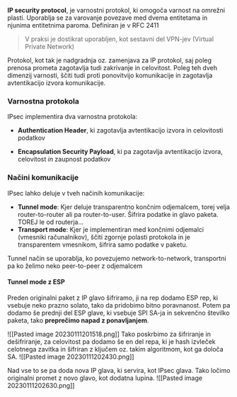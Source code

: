 **IP security protocol**, je varnostni protokol, ki omogoča varnost na omrežni plasti. Uporablja se za varovanje povezave med dvema entitetama in njunima entitetnima paroma. Definiran je v RFC 2411

>V praksi je dostikrat uporabljen, kot sestavni del VPN-jev (Virtual Private Network)

Protokol, kot tak je nadgradnja oz. zamenjava za IP protokol, saj poleg prenosa prometa zagotavlja tudi zakrivanje in celovitost. 
Poleg teh dveh dimenzij varnosti, ščiti tudi proti ponovitvijo komunikacije in zagotavlja avtentikacijo izvora komunikacije.

### Varnostna protokola
IPsec implementira dva varnostna protokola:
- **Authentication Header**, ki zagotavlja avtentikacijo izvora in celovitosti podatkov

- **Encapsulation Security Payload**, ki pa zagotavlja avtentikacijo izvora, celovitost *in* zaupnost podatkov

### Načini komunikacije
IPsec lahko deluje v tveh načinih komunikacije:
- **Tunnel mode**: Kjer deluje transparentno končnim odjemalcem, torej velja router-to-router ali pa router-to-user. Šifrira podatke in glavo paketa. TOREJ le od routerja...
- **Transport mode**: Kjer je implementiran med končnimi odjemalci (vmesniki računalnikov), ščiti zgornje polasti protokola in je transparentem vmesnikom, šifrira samo podatke v paketu.

Tunnel način se uporablja, ko povezujemo network-to-network, transportni pa ko želimo neko peer-to-peer z odjemalcem 


#### Tunnel mode z ESP
Preden originalni paket z IP glavo šifriramo, ji na rep dodamo ESP rep, ki vsebuje neko prazno solato, tako da pridobimo bitno poravnanost. Potem pa dodamo še prednji del ESP glave, ki vsebuje SPI SA-ja in sekvenčno številko paketa, tako **preprečimo napad z ponavljanjem**.

![[Pasted image 20230111201518.png]]
Tako poskrbimo za šifriranje in dešifriranje, za celovitost pa dodamo še en del repa, ki je hash izvleček celotnega zavitka in šifriran z ključem oz. takim algoritmom, kot ga določa SA.
![[Pasted image 20230111202430.png]]

Nad vse to se pa doda nova IP glava, ki servira, kot IPsec glava. Tako ločimo originalni promet z novo glavo, kot dodatna lupina.
![[Pasted image 20230111202630.png]]
